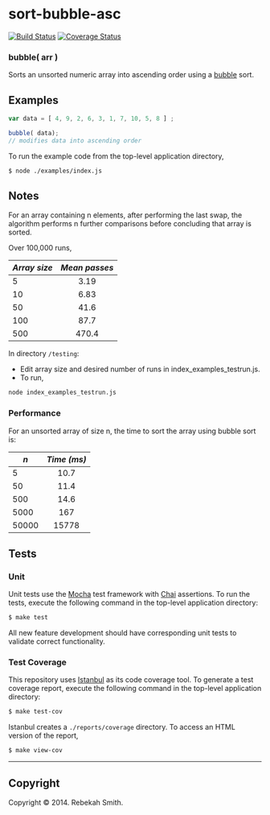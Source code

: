 sort-bubble-asc
===============

[![Build Status][travis-image]][travis-url]  [![Coverage Status](https://coveralls.io/repos/RebekahJ/sort-bubble-asc/badge.png)](https://coveralls.io/r/RebekahJ/sort-bubble-asc)

### bubble( arr )

Sorts an unsorted numeric array into ascending order using a [bubble](http://en.wikipedia.org/wiki/Bubble_sort) sort. 

## Examples

``` javascript
var data = [ 4, 9, 2, 6, 3, 1, 7, 10, 5, 8 ] ;

bubble( data); 
// modifies data into ascending order
```

To run the example code from the top-level application directory,

``` bash
$ node ./examples/index.js
```

## Notes

For an array containing n elements, after performing the last swap, the algorithm performs n further comparisons before concluding that array is sorted.

Over 100,000 runs, 

| *Array size*	| *Mean passes* |
| --------------| :------------:|
| 5             | 3.19          |
| 10            | 6.83          |
| 50            | 41.6          |
| 100           | 87.7          |
| 500           | 470.4         |

In directory `/testing`:

+ Edit array size and desired number of runs in index_examples_testrun.js.
+ To run,
```bash
node index_examples_testrun.js
```

### Performance

For an unsorted array of size n, the time to sort the array using bubble sort is:

| *n*	        | *Time (ms)*   |
| --------------| :------------:|
| 5             | 10.7          |
| 50            | 11.4          |
| 500           | 14.6          |
| 5000          | 167           |
| 50000         | 15778         |

## Tests

### Unit

Unit tests use the [Mocha](http://mochajs.org/) test framework with [Chai](http://chaijs.com) assertions. To run the tests, execute the following command in the top-level application directory:

``` bash
$ make test
```

All new feature development should have corresponding unit tests to validate correct functionality.


### Test Coverage

This repository uses [Istanbul](https://github.com/gotwarlost/istanbul) as its code coverage tool. To generate a test coverage report, execute the following command in the top-level application directory:

``` bash
$ make test-cov
```

Istanbul creates a `./reports/coverage` directory. To access an HTML version of the report,

``` bash
$ make view-cov
```

---
## Copyright

Copyright &copy; 2014. Rebekah Smith.


[travis-image]: http://img.shields.io/travis/RebekahJ/sort-bubble-asc/master.svg
[travis-url]: https://travis-ci.org/RebekahJ/sort-bubble-asc


